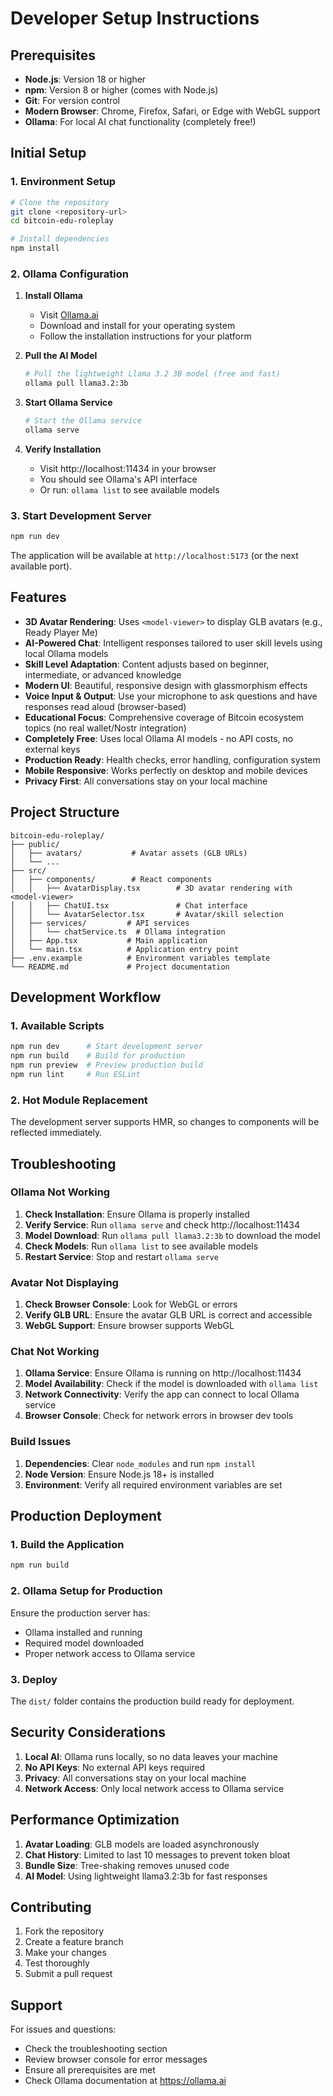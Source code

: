 # Developer Setup Instructions

## Prerequisites

- **Node.js**: Version 18 or higher
- **npm**: Version 8 or higher (comes with Node.js)
- **Git**: For version control
- **Modern Browser**: Chrome, Firefox, Safari, or Edge with WebGL support
- **Ollama**: For local AI chat functionality (completely free!)

## Initial Setup

### 1. Environment Setup

```bash
# Clone the repository
git clone <repository-url>
cd bitcoin-edu-roleplay

# Install dependencies
npm install
```

### 2. Ollama Configuration

1. **Install Ollama**
   - Visit [Ollama.ai](https://ollama.ai)
   - Download and install for your operating system
   - Follow the installation instructions for your platform

2. **Pull the AI Model**
   ```bash
   # Pull the lightweight Llama 3.2 3B model (free and fast)
   ollama pull llama3.2:3b
   ```

3. **Start Ollama Service**
   ```bash
   # Start the Ollama service
   ollama serve
   ```

4. **Verify Installation**
   - Visit http://localhost:11434 in your browser
   - You should see Ollama's API interface
   - Or run: `ollama list` to see available models

### 3. Start Development Server

```bash
npm run dev
```

The application will be available at `http://localhost:5173` (or the next available port).

## Features

- **3D Avatar Rendering**: Uses `<model-viewer>` to display GLB avatars (e.g., Ready Player Me)
- **AI-Powered Chat**: Intelligent responses tailored to user skill levels using local Ollama models
- **Skill Level Adaptation**: Content adjusts based on beginner, intermediate, or advanced knowledge
- **Modern UI**: Beautiful, responsive design with glassmorphism effects
- **Voice Input & Output**: Use your microphone to ask questions and have responses read aloud (browser-based)
- **Educational Focus**: Comprehensive coverage of Bitcoin ecosystem topics (no real wallet/Nostr integration)
- **Completely Free**: Uses local Ollama AI models - no API costs, no external keys
- **Production Ready**: Health checks, error handling, configuration system
- **Mobile Responsive**: Works perfectly on desktop and mobile devices
- **Privacy First**: All conversations stay on your local machine

## Project Structure

```
bitcoin-edu-roleplay/
├── public/
│   ├── avatars/           # Avatar assets (GLB URLs)
│   └── ...
├── src/
│   ├── components/        # React components
│   │   ├── AvatarDisplay.tsx        # 3D avatar rendering with <model-viewer>
│   │   ├── ChatUI.tsx               # Chat interface
│   │   └── AvatarSelector.tsx       # Avatar/skill selection
│   ├── services/         # API services
│   │   └── chatService.ts  # Ollama integration
│   ├── App.tsx           # Main application
│   └── main.tsx          # Application entry point
├── .env.example          # Environment variables template
└── README.md             # Project documentation
```

## Development Workflow

### 1. Available Scripts
```bash
npm run dev      # Start development server
npm run build    # Build for production
npm run preview  # Preview production build
npm run lint     # Run ESLint
```

### 2. Hot Module Replacement
The development server supports HMR, so changes to components will be reflected immediately.

## Troubleshooting

### Ollama Not Working
1. **Check Installation**: Ensure Ollama is properly installed
2. **Verify Service**: Run `ollama serve` and check http://localhost:11434
3. **Model Download**: Run `ollama pull llama3.2:3b` to download the model
4. **Check Models**: Run `ollama list` to see available models
5. **Restart Service**: Stop and restart `ollama serve`

### Avatar Not Displaying
1. **Check Browser Console**: Look for WebGL or <model-viewer> errors
2. **Verify GLB URL**: Ensure the avatar GLB URL is correct and accessible
3. **WebGL Support**: Ensure browser supports WebGL

### Chat Not Working
1. **Ollama Service**: Ensure Ollama is running on http://localhost:11434
2. **Model Availability**: Check if the model is downloaded with `ollama list`
3. **Network Connectivity**: Verify the app can connect to local Ollama service
4. **Browser Console**: Check for network errors in browser dev tools

### Build Issues
1. **Dependencies**: Clear `node_modules` and run `npm install`
2. **Node Version**: Ensure Node.js 18+ is installed
3. **Environment**: Verify all required environment variables are set

## Production Deployment

### 1. Build the Application
```bash
npm run build
```

### 2. Ollama Setup for Production
Ensure the production server has:
- Ollama installed and running
- Required model downloaded
- Proper network access to Ollama service

### 3. Deploy
The `dist/` folder contains the production build ready for deployment.

## Security Considerations

1. **Local AI**: Ollama runs locally, so no data leaves your machine
2. **No API Keys**: No external API keys required
3. **Privacy**: All conversations stay on your local machine
4. **Network Access**: Only local network access to Ollama service

## Performance Optimization

1. **Avatar Loading**: GLB models are loaded asynchronously
2. **Chat History**: Limited to last 10 messages to prevent token bloat
3. **Bundle Size**: Tree-shaking removes unused code
4. **AI Model**: Using lightweight llama3.2:3b for fast responses

## Contributing

1. Fork the repository
2. Create a feature branch
3. Make your changes
4. Test thoroughly
5. Submit a pull request

## Support

For issues and questions:
- Check the troubleshooting section
- Review browser console for error messages
- Ensure all prerequisites are met
- Check Ollama documentation at https://ollama.ai
